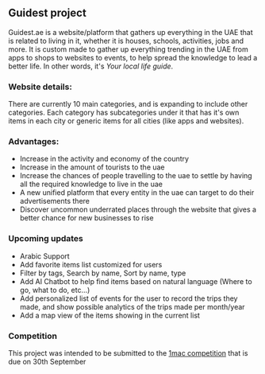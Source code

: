 
## Guidest project
Guidest.ae is a website/platform that gathers up everything in the UAE that is related to living in it, whether it is houses, schools, activities, jobs and more. It is custom made to gather up everything trending in the UAE from apps to shops to websites to events, to help spread the knowledge to lead a better life.  In other words, it's *Your local life guide*.

### Website details:
There are currently 10 main categories, and is expanding to include other categories. Each category has subcategories under it that has it's own items in each city or generic items for all cities (like apps and websites).

### Advantages:
-   Increase in the activity and economy of the country
-   Increase in the amount of tourists to the uae
-   Increase the chances of people travelling to the uae to settle by having all the required knowledge to live in the uae
-   A new unified platform that every entity in the uae can target to do their advertisements there
-   Discover uncommon underrated places through the website that gives a better chance for new businesses to rise

### Upcoming updates
- Arabic Support
- Add favorite items list customized for users
- Filter by tags, Search by name, Sort by name, type
- Add AI Chatbot to help find items based on natural language (Where to go, what to do, etc...)
- Add personalized list of events for the user to record the trips they made, and show possible analytics of the trips made per month/year
- Add a map view of the items showing in the current list

### Competition
This project was intended to be submitted to the [1mac competition](https://www.arabcoders.ae/news/5) that is due on 30th September
